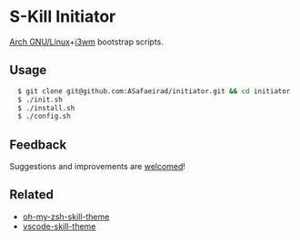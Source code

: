 # S-Kill Initiator

[Arch GNU/Linux](https://www.archlinux.org/)+[i3wm](https://i3wm.org/) bootstrap scripts.

## Usage

```bash
  $ git clone git@github.com:ASafaeirad/initiator.git && cd initiator
  $ ./init.sh
  $ ./install.sh
  $ ./config.sh
```

## Feedback

Suggestions and improvements are [welcomed](https://github.com/ASafaeirad/dotfiles/issues/)!

## Related

* [oh-my-zsh-skill-theme](https://github.com/ASafaeirad/oh-my-zsh-skill-theme/)
* [vscode-skill-theme](https://github.com/ASafaeirad/vscode-skill-theme/)
